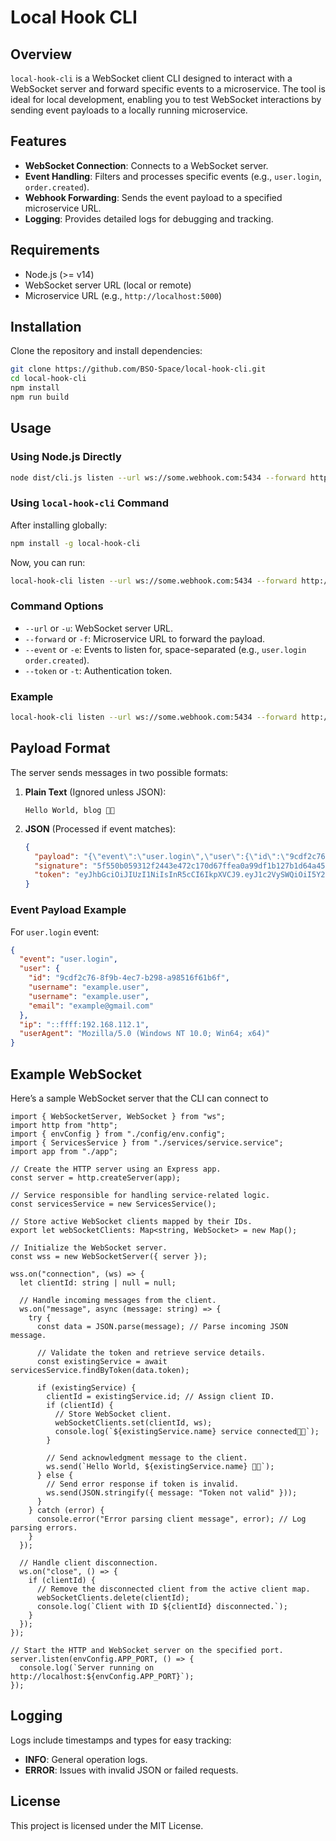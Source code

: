 # Local Hook CLI

## Overview

`local-hook-cli` is a WebSocket client CLI designed to interact with a WebSocket server and forward specific events to a microservice. The tool is ideal for local development, enabling you to test WebSocket interactions by sending event payloads to a locally running microservice.

## Features

- **WebSocket Connection**: Connects to a WebSocket server.
- **Event Handling**: Filters and processes specific events (e.g., `user.login`, `order.created`).
- **Webhook Forwarding**: Sends the event payload to a specified microservice URL.
- **Logging**: Provides detailed logs for debugging and tracking.

## Requirements

- Node.js (>= v14)
- WebSocket server URL (local or remote)
- Microservice URL (e.g., `http://localhost:5000`)

## Installation

Clone the repository and install dependencies:

```bash
git clone https://github.com/BSO-Space/local-hook-cli.git
cd local-hook-cli
npm install
npm run build
```

## Usage

### Using Node.js Directly

```bash
node dist/cli.js listen --url ws://some.webhook.com:5434 --forward http://localhost:5000 --event user.login order.created --token your-auth-token
```

### Using `local-hook-cli` Command

After installing globally:

```bash
npm install -g local-hook-cli
```

Now, you can run:

```bash
local-hook-cli listen --url ws://some.webhook.com:5434 --forward http://localhost:5000 --event user.login order.created --token your-auth-token
```

### Command Options

- `--url` or `-u`: WebSocket server URL.
- `--forward` or `-f`: Microservice URL to forward the payload.
- `--event` or `-e`: Events to listen for, space-separated (e.g., `user.login order.created`).
- `--token` or `-t`: Authentication token.

### Example

```bash
local-hook-cli listen --url ws://some.webhook.com:5434 --forward http://localhost:5000 --event user.login order.created --token cm3bwtymf0000qj6vr8ykrdku
```

## Payload Format

The server sends messages in two possible formats:

1. **Plain Text** (Ignored unless JSON):

   ```
   Hello World, blog 🎉👋
   ```
2. **JSON** (Processed if event matches):

   ```json
   {
     "payload": "{\"event\":\"user.login\",\"user\":{\"id\":\"9cdf2c76-8f9b-4ec7-b298-a98516f61b6f\",\"username\":\"example.user\",\"email\":\"example@gmail.com\"},\"ip\":\"::ffff:192.168.112.1\"}",
     "signature": "5f550b059312f2443e472c170d67ffea0a99df1b127b1d64a45eb0341cfca398",
     "token": "eyJhbGciOiJIUzI1NiIsInR5cCI6IkpXVCJ9.eyJ1c2VySWQiOiI5Y2RmMmM3Ni04ZjliLTRlYzctYjI5OC1hOTg1MTZmNjFiNmYiLCJzZXJ2aWNlIjoiYmxvZyIsImlwIjoiOjpmZmZmOjE5Mi4xNjguMTEyLjEiLCJ1c2VyQWdlbnQiOiJNb3ppbGxhLzUuMCBDaHJvbWUvMTMwLjAiLCJpYXQiOjE3MzEzOTQxOTAsImV4cCI6MTczMTM5NDQ5MH0.Do1bYfL8xUYA77AtjWRLhyAPi3QGHEXztj-85vuGA5s"
   }
   ```

### Event Payload Example

For `user.login` event:

```json
{
  "event": "user.login",
  "user": {
    "id": "9cdf2c76-8f9b-4ec7-b298-a98516f61b6f",
    "username": "example.user",
    "username": "example.user",
    "email": "example@gmail.com"
  },
  "ip": "::ffff:192.168.112.1",
  "userAgent": "Mozilla/5.0 (Windows NT 10.0; Win64; x64)"
}
```

## Example WebSocket 
Here’s a sample WebSocket server that the CLI can connect to
```
import { WebSocketServer, WebSocket } from "ws"; 
import http from "http"; 
import { envConfig } from "./config/env.config"; 
import { ServicesService } from "./services/service.service"; 
import app from "./app";

// Create the HTTP server using an Express app.
const server = http.createServer(app); 

// Service responsible for handling service-related logic.
const servicesService = new ServicesService(); 

// Store active WebSocket clients mapped by their IDs.
export let webSocketClients: Map<string, WebSocket> = new Map(); 

// Initialize the WebSocket server.
const wss = new WebSocketServer({ server }); 

wss.on("connection", (ws) => { 
  let clientId: string | null = null; 

  // Handle incoming messages from the client.
  ws.on("message", async (message: string) => { 
    try {
      const data = JSON.parse(message); // Parse incoming JSON message.

      // Validate the token and retrieve service details.
      const existingService = await servicesService.findByToken(data.token); 

      if (existingService) { 
        clientId = existingService.id; // Assign client ID.
        if (clientId) {
          // Store WebSocket client.
          webSocketClients.set(clientId, ws); 
          console.log(`${existingService.name} service connected🌈🎉`); 
        }

        // Send acknowledgment message to the client.
        ws.send(`Hello World, ${existingService.name} 🎉👋`); 
      } else {
        // Send error response if token is invalid.
        ws.send(JSON.stringify({ message: "Token not valid" })); 
      }
    } catch (error) {
      console.error("Error parsing client message", error); // Log parsing errors.
    }
  });

  // Handle client disconnection.
  ws.on("close", () => { 
    if (clientId) {
      // Remove the disconnected client from the active client map.
      webSocketClients.delete(clientId); 
      console.log(`Client with ID ${clientId} disconnected.`); 
    }
  });
});

// Start the HTTP and WebSocket server on the specified port.
server.listen(envConfig.APP_PORT, () => { 
  console.log(`Server running on http://localhost:${envConfig.APP_PORT}`); 
});

```
## Logging

Logs include timestamps and types for easy tracking:

- **INFO**: General operation logs.
- **ERROR**: Issues with invalid JSON or failed requests.

## License

This project is licensed under the MIT License.
